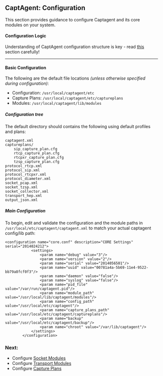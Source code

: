 ## CaptAgent: Configuration

This section provides guidance to configure Captagent and its core modules on your system.

#### Configuration Logic

Understanding of CaptAgent configuration structure is key - read [this](https://github.com/sipcapture/captagent/wiki/About#sockets-pipes-and-plans) section carefully!


-------------

#### Basic Configuration

The following are the default file locations _(unless otherwise specified during configuration)_:

* Configuration: ```/usr/local/captagent/etc```
* Capture Plans: ```/usr/local/captagent/etc/captureplans```
* Modules: ```/usr/local/captagent/lib/modules```


##### Configuration tree
The default directory should contains the following using default profiles and plans:
```
captagent.xml
captureplans/
    sip_capture_plan.cfg
    rtcp_capture_plan.cfg
    rtcpxr_capture_plan.cfg
    tzsp_capture_plan.cfg
protocol_rtcp.xml
protocol_sip.xml
protocol_rtcpxr.xml
protocol_diameter.xml
socket_pcap.xml
socket_tzsp.xml
socket_collector.xml
transport_hep.xml
output_json.xml

```

##### Main Configuration
To begin, edit and validate the configuration and the module paths in ```/usr/local/etc/captagent/captagent.xml``` to match your actual captagent config/lib path:

```
<configuration name="core.conf" description="CORE Settings" serial="2014024212">
            <settings>
                <param name="debug" value="3"/>
                <param name="version" value="2"/>
                <param name="serial" value="2014056501"/>
                <param name="uuid" value="00781a4a-5b69-11e4-9522-bb79a8fcf0f3"/>
                <param name="daemon" value="false"/>
                <param name="syslog" value="false"/>
                <param name="pid_file" value="/var/run/captagent.pid"/>
                <param name="module_path" value="/usr/local/lib/captagent/modules"/>
                <param name="config_path" value="/usr/local/etc/captagent"/>
                <param name="capture_plans_path" value="/usr/local/etc/captagent/captureplans"/>
                <param name="backup" value="/usr/local/etc/captagent/backup"/>
                <param name="chroot" value="/var/lib/captagent"/>
            </settings>
        </configuration>
```

### Next:

* Configure [Socket Modules](https://github.com/sipcapture/captagent/wiki/Socket-Modules)
* Configure [Transport Modules](https://github.com/sipcapture/captagent/wiki/Transport-Modules)
* Configure [Capture Plans](https://github.com/sipcapture/captagent/wiki/Capture-Plans)
